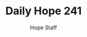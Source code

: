 ---
image: /assets/img/daily-hope-default-artwork.png
title: Daily Hope 241
number: 241
categories:
  - Daily Hope
author: Hope Staff
notes: Daily Hope 241
embed: >-
  <iframe style="border-radius:12px" src="https://open.spotify.com/embed/episode/6ZSeSWVR1X4j0SJMUfIqze?utm_source=generator" width="100%" height="352" frameBorder="0" allowfullscreen="" allow="autoplay; clipboard-write; encrypted-media; fullscreen; picture-in-picture" loading="lazy"></iframe>
---